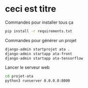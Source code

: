 # ceci est titre

Commandes pour installer tous ça

```sh
pip install -r requirements.txt
```

Commandes pour générer un projet

```sh
django-admin startprojet ata .
django-admin startapp ata-front
django-admin startapp ata-tensorflow
```

Lancer le serveur web

```sh
cd projet-ata
python3 runserver 0.0.0.0:8000
```
